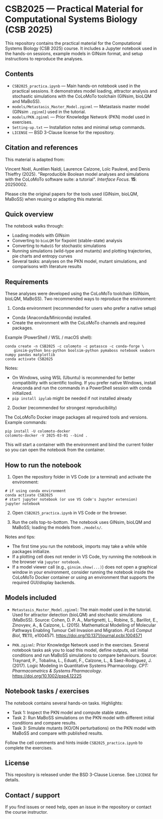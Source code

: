 # CSB2025 — Practical Material for Computational Systems Biology (CSB 2025)

This repository contains the practical material for the Computational Systems Biology (CSB 2025) course. It includes a Jupyter notebook used in the hands-on sessions, example models in GINsim format, and setup instructions to reproduce the analyses.

## Contents

- `CSB2025_practica.ipynb` — Main hands-on notebook used in the practical sessions. It demonstrates model loading, attractor analysis and stochastic simulations with the CoLoMoTo toolchain (GINsim, bioLQM and MaBoSS).
- `models/Metastasis_Master_Model.zginml` — Metastasis master model (GINsim `.zginml`) used in the tutorial.
- `models/PKN.zginml` — Prior Knowledge Network (PKN) model used in exercises.
- `Setting-up.txt` — Installation notes and minimal setup commands.
- `LICENSE` — BSD 3-Clause license for the repository.

## Citation and references

This material is adapted from:

Vincent Noël, Aurélien Naldi, Laurence Calzone, Loïc Paulevé, and Denis Thieffry (2025). "Reproducible Boolean model analyses and simulations with the CoLoMoTo software suite: a tutorial". *Interface Focus*. **15**: 20250002.

Please cite the original papers for the tools used (GINsim, bioLQM, MaBoSS) when reusing or adapting this material.

## Quick overview

The notebook walks through:

- Loading models with GINsim
- Converting to `bioLQM` for fixpoint (stable-state) analysis
- Converting to `MaBoSS` for stochastic simulations
- Running simulations (wild-type and mutants) and plotting trajectories, pie charts and entropy curves
- Several tasks: analyses on the PKN model, mutant simulations, and comparisons with literature results

## Requirements

These analyses were developed using the CoLoMoTo toolchain (GINsim, bioLQM, MaBoSS). Two recommended ways to reproduce the environment:

1) Conda environment (recommended for users who prefer a native setup)

 - Conda (Anaconda/Miniconda) installed.
 - Create the environment with the CoLoMoTo channels and required packages.

Example (PowerShell / WSL / macOS shell):

```pwsh
conda create -n CSB2025 -c colomoto -c potassco -c conda-forge \
	ginsim-python bns-python boolsim-python pymaboss notebook seaborn numpy pandas matplotlib
conda activate CSB2025
```

Notes:
- On Windows, using WSL (Ubuntu) is recommended for better compatibility with scientific tooling. If you prefer native Windows, install Anaconda and run the commands in a PowerShell session with conda initialized.
- `pip install ipylab` might be needed if not installed already


2) Docker (recommended for strongest reproducibility)

The CoLoMoTo Docker image packages all required tools and versions. Example commands:

```pwsh
pip install -U colomoto-docker
colomoto-docker -V 2025-03-01 --bind .
```

This will start a container with the environment and bind the current folder so you can open the notebook from the container.

## How to run the notebook

1. Open the repository folder in VS Code (or a terminal) and activate the environment:

```pwsh
# if using conda environment
conda activate CSB2025
# start jupyter notebook (or use VS Code's Jupyter extension)
jupyter notebook
```

2. Open `CSB2025_practica.ipynb` in VS Code or the browser.

3. Run the cells top-to-bottom. The notebook uses GINsim, bioLQM and MaBoSS; loading the models from `./models/`.

Notes and tips:
- The first time you run the notebook, imports may take a while while packages initialize.
- If a plotting cell does not render in VS Code, try running the notebook in the browser via `jupyter notebook`.
- If a model viewer call (e.g., `ginsim.show(...)`) does not open a graphical window in your environment, consider running the notebook inside the CoLoMoTo Docker container or using an environment that supports the required GUI/display backends.

## Models included

- `Metastasis_Master_Model.zginml`: The main model used in the tutorial. Used for attractor detection (bioLQM) and stochastic simulations (MaBoSS). Source: Cohen, D. P. A., Martignetti, L., Robine, S., Barillot, E., Zinovyev, A., & Calzone, L. (2015). Mathematical Modelling of Molecular Pathways Enabling Tumour Cell Invasion and Migration. *PLoS Comput Biol*, **11**(11), e1004571. https://doi.org/10.1371/journal.pcbi.1004571

- `PKN.zginml`: Prior Knowledge Network used in the exercises. Several notebook tasks ask you to load this model, define outputs, set initial conditions and run MaBoSS simulations to compare behaviours. Source: Traynard, P., Tobalina, L., Eduati, F., Calzone, L., & Saez-Rodriguez, J. (2017). Logic Modeling in Quantitative Systems Pharmacology. *CPT: Pharmacometrics & Systems Pharmacology*. https://doi.org/10.1002/psp4.12225


## Notebook tasks / exercises

The notebook contains several hands-on tasks. Highlights:

- Task 1: Inspect the PKN model and compute stable states.
- Task 2: Run MaBoSS simulations on the PKN model with different initial conditions and compare results.
- Task 3: Simulate mutants (KO/ON perturbations) on the PKN model with MaBoSS and compare with published results.

Follow the cell comments and hints inside `CSB2025_practica.ipynb` to complete the exercises.


## License

This repository is released under the BSD 3-Clause License. See `LICENSE` for details.

## Contact / support

If you find issues or need help, open an issue in the repository or contact the course instructor.
